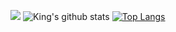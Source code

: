 ![](https://github-readme-stats.vercel.app/api?username=ZJG0&color=yellowgreen)
![King's github stats](https://github-readme-stats.vercel.app/api?username=ZJG0&show_icons=true&icon_color=fff&bg_color=30,e96443,904e95&title_color=fff&text_color=fff)   [![Top Langs](https://github-readme-stats.vercel.app/api/top-langs/?username=ZJG0&layout=compact&theme=buefy&title_color=000)](https://github.com/anuraghazra/github-readme-stats)

